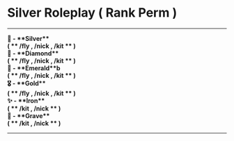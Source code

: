 # Silver Roleplay ( Rank Perm ) 

<strong>
  <hr>
🥇 - **Silver** <br>
( ** /fly , /nick , /kit ** ) <br>
🥈 - **Diamond** <br>
( ** /fly , /nick , /kit ** ) <br>
🥉 - **Emerald**b<br>
( ** /fly , /nick , /kit ** ) <br>
🎖️ - **Gold**<br>
( ** /fly , /nick , /kit ** ) <br>
✨ - **Iron**<br>
( ** /kit , /nick ** ) <br>
🍃 - **Grave**<br>
( ** /kit , /nick ** ) <br>
<hr>
</strong>
